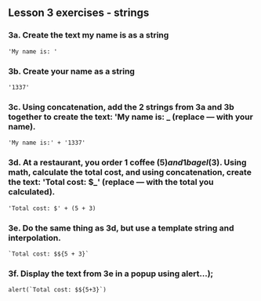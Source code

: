 ## Lesson 3 exercises - strings

### 3a. Create the text my name is as a string

`'My name is: '`

### 3b. Create your name as a string

`'1337'`

### 3c. Using concatenation, add the 2 strings from 3a and 3b together to create the text: 'My name is: _ (replace — with your name).

`'My name is:' + '1337'`

### 3d. At a restaurant, you order 1 coffee ($5) and 1 bagel ($3). Using math, calculate the total cost, and using concatenation, create the text: 'Total cost: $_' (replace — with the total you calculated).   

`'Total cost: $' + (5 + 3)`

### 3e. Do the same thing as 3d, but use a template string and interpolation.   
``` `Total cost: $${5 + 3}` ```

### 3f. Display the text from 3e in a popup using alert...);
```alert(`Total cost: $${5+3}`)```
